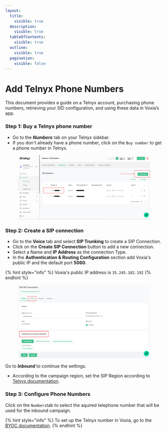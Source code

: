 ```yaml
---
layout:
  title:
    visible: true
  description:
    visible: true
  tableOfContents:
    visible: true
  outline:
    visible: true
  pagination:
    visible: false
---
```


# Add Telnyx Phone Numbers

This document provides a guide on a Telnyx account, purchasing phone numbers, retrieving your SID configuration, and using these data in Voxia’s app.

### Step 1: Buy a Telnyx phone number

* Go to the _**Numbers**_ tab on your Telnyx sidebar.
* If you don't already have a phone number, click on the `Buy number` to get a phone number in Telnyx.



<figure><img src="../.gitbook/assets/Telnyx1.png" alt=""><figcaption></figcaption></figure>

### Step 2: Create a SIP connection

* Go to the **Voice** tab and select **SIP Trunking** to create a SIP Connection.
* Click on the **Create SIP Connection** button to add a new connection.
* Select a Name and **IP Address** as the connection Type.
* In the **Authentication & Routing Configuration** section add Voxia's public IP and the default port **5060.**

{% hint style="info" %}
Voxia's public IP address is `35.245.182.192`
{% endhint %}



<figure><img src="../.gitbook/assets/Telnyx2.png" alt=""><figcaption></figcaption></figure>

Go to _**Inbound**_ to continue the settings.

* According to the campaign region, set the SIP Region according to [Telnyx documentation](https://sip.telnyx.com/).

### Step 3: Configure Phone Numbers

Click on the `Numbers`tab to select the aquired telephone number that will be used for the inbound campaign.

{% hint style="info" %}
To set up the Telnyx number in Voxia, go to the [BYOC documentation](bring-your-own-carrier.md).
{% endhint %}
